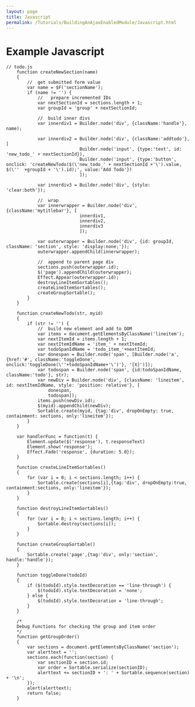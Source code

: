 ```yaml
---
layout: page
title: Javascript
permalink: /Tutorials/BuildingAnAjaxEnabledModule/Javascript.html
---
```


<!-- Name: Tutorials/BuildingAnAjaxEnabledModule/Javascript -->
<!-- Version: 1 -->
<!-- Last-Modified: 2007/01/05 18:09:59 -->
<!-- Author: demian -->
<!-- Status: Updated -->

# Example Javascript
	// todo.js
	    function createNewSection(name)
	    {
	        //  get submitted form value
	        var name = $F('sectionName');
	        if (name != '') {
	            //   prepare incremented IDs
	            var nextSectionId = sections.length + 1;
	            var groupId = 'group' + nextSectionId;
	
	            //  build inner divs
	            var innerdiv1 = Builder.node('div', {className:'handle'}, name);
	
	            var innerdiv2 = Builder.node('div', {className:'addtodo'}, [
	                            Builder.node('input', {type:'text', id: 'new_todo_' + nextSectionId}),
	                            Builder.node('input', {type:'button', onclick: 'createNewTodo($(\'new_todo_' + nextSectionId +'\').value, $(\''  +groupId + '\').id);', value:'Add Todo'})
	                            ]);
	
	            var innerdiv3 = Builder.node('div', {style: 'clear:both'});
	
	            //  wrap
	            var innerwrapper = Builder.node('div', {className:'mytitlebar'}, [
	                            innerdiv1,
	                            innerdiv2,
	                            innerdiv3
	                            ]);
	
	            var outerwrapper = Builder.node('div', {id: groupId, className: 'section', style: 'display:none;'});
	            outerwrapper.appendChild(innerwrapper);
	
	            //  append to parent page div
	            sections.push(outerwrapper.id);
	            $('page').appendChild(outerwrapper);
	            Effect.Appear(outerwrapper.id);
	            destroyLineItemSortables();
	            createLineItemSortables();
	            createGroupSortable();
	        }
	    }
	
	    function createNewTodo(str, myid)
	    {
	        if (str != '') {
	            //  build new element and add to DOM
	            var items = document.getElementsByClassName('lineitem');
	            var nextItemId = items.length + 1;
	            var nextItemIdName = 'item_' + nextItemId;
	            var todoSpanIdName = 'todo_item_'+nextItemId;
	            var donespan = Builder.node('span', [Builder.node('a', {href:'#', className:'toggleDone', onclick:'toggleDone(\''+todoSpanIdName+'\')'}, '[X]')]);
	            var todospan = Builder.node('span', {id:todoSpanIdName, className:'todo'}, str);
	            var newDiv = Builder.node('div', {className: 'lineitem', id: nextItemIdName, style: 'position: relative'}, [
	                donespan,
	                todospan]);
	            items.push(newDiv.id);
	            $(myid).appendChild(newDiv);
	            Sortable.create(myid, {tag:'div', dropOnEmpty: true, containment: sections, only:'lineitem'});
	        }
	    }
	
	    var handlerFunc = function(t) {
	        Element.update($('response'), t.responseText)
	        Element.show('response');
	        Effect.Fade('response', {duration: 5.0});
	    }
	
	    function createLineItemSortables()
	    {
	        for (var i = 0; i < sections.length; i++) {
	            Sortable.create(sections[i],{tag:'div', dropOnEmpty:true, containment:sections, only:'lineitem'});
	        }
	    }
	
	    function destroyLineItemSortables()
	    {
	        for (var i = 0; i < sections.length; i++) {
	            Sortable.destroy(sections[i]);
	        }
	    }
	
	    function createGroupSortable()
	    {
	        Sortable.create('page',{tag:'div', only:'section', handle:'handle'});
	    }
	
	    function toggleDone(todoId)
	    {
	        if ($(todoId).style.textDecoration == 'line-through') {
	            $(todoId).style.textDecoration = 'none';
	        } else {
	            $(todoId).style.textDecoration = 'line-through';
	        }
	    }
	
	    /*
	    Debug Functions for checking the group and item order
	    */
	    function getGroupOrder()
	    {
	        var sections = document.getElementsByClassName('section');
	        var alerttext = '';
	        sections.each(function(section) {
	            var sectionID = section.id;
	            var order = Sortable.serialize(sectionID);
	            alerttext += sectionID + ': ' + Sortable.sequence(section) + '\n';
	        });
	        alert(alerttext);
	        return false;
	    }